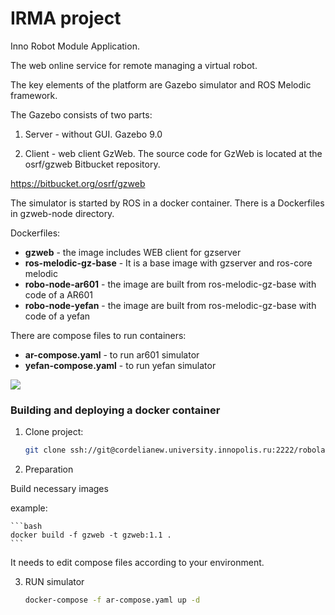 # IRMA project

Inno Robot Module Application.

The web online service for remote managing a virtual robot. 

The key elements of the platform are Gazebo simulator and ROS Melodic framework.

The Gazebo consists of two parts:

1) Server - without GUI. Gazebo 9.0

2) Client - web client GzWeb. The source code for GzWeb is located at the osrf/gzweb Bitbucket repository.

https://bitbucket.org/osrf/gzweb

The simulator is started by ROS in a docker container. There is a Dockerfiles in gzweb-node directory.

Dockerfiles:

* **gzweb** - the image includes WEB client for gzserver
* **ros-melodic-gz-base** - It is a base image with gzserver and ros-core melodic
* **robo-node-ar601** - the image are built from ros-melodic-gz-base with code of a AR601
* **robo-node-yefan** - the image are built from ros-melodic-gz-base with code of a yefan

There are compose files to run containers:

* **ar-compose.yaml** - to run ar601 simulator
* **yefan-compose.yaml** - to run yefan simulator

![](http://cordelianew.university.innopolis.ru/gitea/robolab/IRMA/raw/branch/editor/img/irma.png)
### Building and deploying a docker container

1. Clone project:

	```bash	
	git clone ssh://git@cordelianew.university.innopolis.ru:2222/robolab/IRMA.git 
	````



2. Preparation

Build necessary images

example:

	```bash
	docker build -f gzweb -t gzweb:1.1 . 
	```

It needs to edit compose files according to your environment. 

3. RUN simulator

	```bash
	docker-compose -f ar-compose.yaml up -d
    ```


